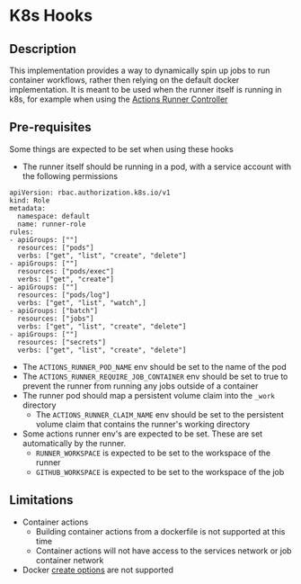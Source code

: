 # K8s Hooks

## Description
This implementation provides a way to dynamically spin up jobs to run container workflows, rather then relying on the default docker implementation. It is meant to be used when the runner itself is running in k8s, for example when using the [Actions Runner Controller](https://github.com/actions-runner-controller/actions-runner-controller)

## Pre-requisites 
Some things are expected to be set when using these hooks
- The runner itself should be running in a pod, with a service account with the following permissions
```
apiVersion: rbac.authorization.k8s.io/v1
kind: Role
metadata:
  namespace: default
  name: runner-role
rules:
- apiGroups: [""]
  resources: ["pods"]
  verbs: ["get", "list", "create", "delete"]
- apiGroups: [""]
  resources: ["pods/exec"]
  verbs: ["get", "create"]
- apiGroups: [""]
  resources: ["pods/log"]
  verbs: ["get", "list", "watch",]
- apiGroups: ["batch"]
  resources: ["jobs"]
  verbs: ["get", "list", "create", "delete"]
- apiGroups: [""]
  resources: ["secrets"]
  verbs: ["get", "list", "create", "delete"]
```
- The `ACTIONS_RUNNER_POD_NAME` env should be set to the name of the pod
- The `ACTIONS_RUNNER_REQUIRE_JOB_CONTAINER` env should be set to true to prevent the runner from running any jobs outside of a container
- The runner pod should map a persistent volume claim into the `_work` directory
    - The `ACTIONS_RUNNER_CLAIM_NAME` env should be set to the persistent volume claim that contains the runner's working directory
- Some actions runner env's are expected to be set. These are set automatically by the runner.
    - `RUNNER_WORKSPACE` is expected to be set to the workspace of the runner
    - `GITHUB_WORKSPACE` is expected to be set to the workspace of the job


## Limitations
- Container actions
  - Building container actions from a dockerfile is not supported at this time
  - Container actions will not have access to the services network or job container network
- Docker [create options](https://docs.github.com/en/actions/using-workflows/workflow-syntax-for-github-actions#jobsjob_idcontaineroptions) are not supported
